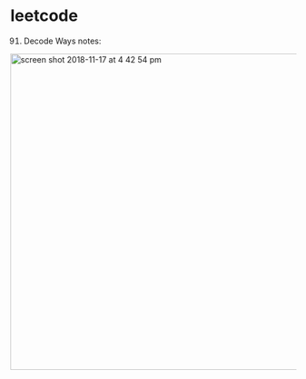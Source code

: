# leetcode
091. Decode Ways notes:

<img width="558" alt="screen shot 2018-11-17 at 4 42 54 pm" src="https://user-images.githubusercontent.com/43118998/48666903-e055bd00-ea87-11e8-93f9-9669f7b6a93a.png">
